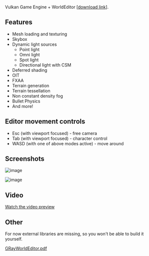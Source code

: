 Vulkan Game Engine + WorldEditor [[download link](https://drive.google.com/file/d/1MpZq4rXClwFvNyOUGPborKZa0O5cHLAL/view?usp=sharing)].

## Features
* Mesh loading and texturing
* Skybox
* Dynamic light sources
  - Point light
  - Omni light
  - Spot light
  - Directional light with CSM
* Deferred shading
* OIT
* FXAA
* Terrain generation
* Terrain tessellation
* Non constant density fog
* Bullet Physics
* And more!

## Editor movement controls
* Esc (with viewport focused) - free camera
* Tab (with viewport focused) - character control
* WASD (with one of above modes active) - move around

## Screenshots
![image](https://github.com/HarryP0ster/GrayEngine/assets/82880494/a54ea1a7-a474-4dac-8ccb-7a36f8d24e72)

![image](https://github.com/HarryP0ster/GrayEngine/assets/82880494/8692dfc6-b97f-40c5-a2c1-36b3ef7c5b5c)

## Video
[Watch the video preview](https://www.youtube.com/watch?v=Fc9zqN4qZv0&t)

## Other
For now external libraries are missing, so you won't be able to build it yourself.

[GRayWorldEditor.pdf](https://github.com/HarryP0ster/GrayEngine/files/11903884/GRayEngine.pdf)
